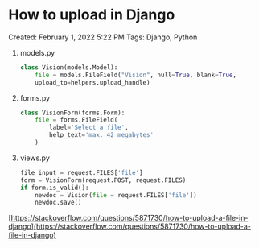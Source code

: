 # How to upload in Django

Created: February 1, 2022 5:22 PM
Tags: Django, Python

1. models.py
    
    ```python
    class Vision(models.Model):
        file = models.FileField("Vision", null=True, blank=True, 
        upload_to=helpers.upload_handle)
    ```
    
2. forms.py
    
    ```python
    class VisionForm(forms.Form):
        file = forms.FileField(
            label='Select a file',
            help_text='max. 42 megabytes'
        )
    ```
    
3. views.py
    
    ```python
    file_input = request.FILES['file']
    form = VisionForm(request.POST, request.FILES)
    if form.is_valid():
        newdoc = Vision(file = request.FILES['file'])
        newdoc.save()
    ```
    

[https://stackoverflow.com/questions/5871730/how-to-upload-a-file-in-django](https://stackoverflow.com/questions/5871730/how-to-upload-a-file-in-django)